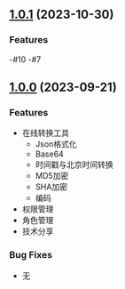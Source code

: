 ## [1.0.1](https://github.com/imc-ux/AdvancedReact/releases/tag/v1.0.1) (2023-10-30)
### Features
-#10
-#7

## [1.0.0](https://github.com/imc-ux/AdvancedReact/releases/tag/v1.0.0) (2023-09-21)
### Features
- 在线转换工具
  - Json格式化
  - Base64
  - 时间戳与北京时间转换
  - MD5加密
  - SHA加密
  - 编码
- 权限管理
- 角色管理
- 技术分享

### Bug Fixes
- 无
